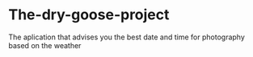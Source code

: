 # The-dry-goose-project
The aplication that advises you the best date and time for photography based on the weather
